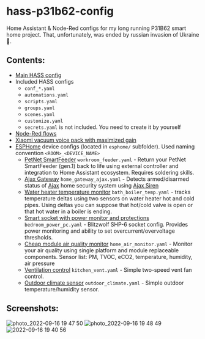 # hass-p31b62-config
Home Assistant & Node-Red configs for my long running P31B62 smart home project. That, unfortunately, was ended by russian invasion of Ukraine 🤬.



## Contents:
- [Main HASS config](configuration.yaml)
- Included HASS configs
  - `conf_*.yaml`
  - `automations.yaml`
  - `scripts.yaml`
  - `groups.yaml`
  - `scenes.yaml`
  - `customize.yaml`
  - `secrets.yaml` is not included. You need to create it by yourself
- [Node-Red flows](node-red/flows.json)
- [Xiaomi vacuum voice pack with maximized gain](www/leather_bastards_max.pkg)
- [ESPHome](http://esphome.io) device configs (located in `esphome/` subfolder). Used naming convention `<ROOM>_<DEVICE_NAME>`
  - [PetNet SmartFeeder](https://github.com/odya/hass-p31b62-config/wiki/PetNet-SmartFeeder-revival) `workroom_feeder.yaml` - Return your PetNet SmartFeeder (gen.1) back to life using external controller and integration to Home Assistant ecosystem. Requires soldering skills.
  - [Ajax Gateway](https://github.com/odya/hass-p31b62-config/wiki/Ajax-Gateway) `home_gateway_ajax.yaml` - Detects armed/disarmed status of [Ajax](https://ajax.systems) home security system using [Ajax Siren](https://ajax.systems/ua/products/homesiren/)
  - [Water heater temperature monitor](https://github.com/odya/hass-p31b62-config/wiki/Boiler-temperature-monitor) `bath_boiler_temp.yaml` - tracks temperature deltas using two sensors on water heater hot and cold pipes. Using deltas you can suppose that hot/cold valve is open or that hot water in a boiler is ending.
  - [Smart socket with power monitor and protections](esphome/bedroom_power_pc.yaml) `bedroom_power_pc.yaml` - Blitzwolf SHP-6 socket config. Provides power monitoring and ability to set overcurrent/overvoltage thresholds.
  - [Cheap module air quality monitor](esphome/home_air_monitor.yaml) `home_air_monitor.yaml` - Monitor your air quality using single platform and module replaceable components. Sensor list: PM, TVOC, eCO2, temperature, humidity, air pressure
  - [Ventilation control](esphome/kitchen_vent.yaml) `kitchen_vent.yaml` - Simple two-speed vent fan control.
  - [Outdoor climate sensor](esphome/outdoor_climate.yaml) `outdoor_climate.yaml` - Simple outdoor temperature/humidity sensor.


## Screenshots:
![photo_2022-09-16 19 47 50](https://user-images.githubusercontent.com/3900031/191849499-1e367dea-7c62-400c-9969-e706857ca633.jpeg)
![photo_2022-09-16 19 48 49](https://user-images.githubusercontent.com/3900031/191849187-402f570f-7738-4a19-a762-a036426bf0a4.jpeg)
![2022-09-16 19 40 56](https://user-images.githubusercontent.com/3900031/191849193-635c3223-d237-4577-b1c3-78f42502b712.jpg)

